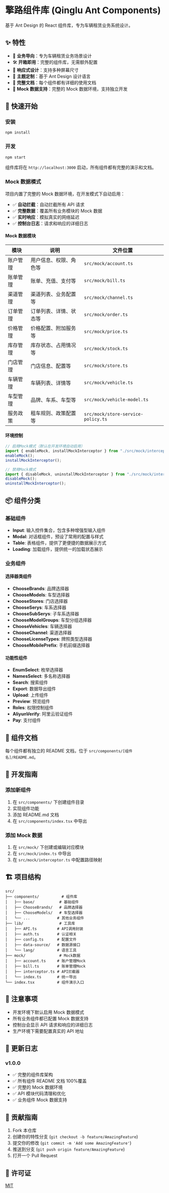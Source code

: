 # 擎路组件库 (Qinglu Ant Components)

基于 Ant Design 的 React 组件库，专为车辆租赁业务系统设计。

## ✨ 特性

- 🎯 **业务导向**：专为车辆租赁业务场景设计
- 🛠️ **开箱即用**：完整的组件库，无需额外配置
- 📱 **响应式设计**：支持多种屏幕尺寸
- 🎨 **主题定制**：基于 Ant Design 设计语言
- 📖 **完整文档**：每个组件都有详细的使用文档
- 🧪 **Mock 数据支持**：完整的 Mock 数据环境，支持独立开发

## 🚀 快速开始

### 安装

```bash
npm install
```

### 开发

```bash
npm start
```

组件库将在 `http://localhost:3000` 启动，所有组件都有完整的演示和文档。

### Mock 数据模式

项目内置了完整的 Mock 数据环境，在开发模式下自动启用：

- ✅ **自动拦截**：自动拦截所有 API 请求
- ✅ **完整数据**：覆盖所有业务模块的 Mock 数据
- ✅ **实时响应**：模拟真实的网络延迟
- ✅ **控制台日志**：请求和响应的详细日志

#### Mock 数据模块

| 模块     | 说明                   | 文件位置                           |
| -------- | ---------------------- | ---------------------------------- |
| 账户管理 | 用户信息、权限、角色等 | `src/mock/account.ts`              |
| 账单管理 | 账单、充值、支付等     | `src/mock/bill.ts`                 |
| 渠道管理 | 渠道列表、业务配置等   | `src/mock/channel.ts`              |
| 订单管理 | 订单列表、详情、状态等 | `src/mock/order.ts`                |
| 价格管理 | 价格配置、附加服务等   | `src/mock/price.ts`                |
| 库存管理 | 库存状态、占用情况等   | `src/mock/stock.ts`                |
| 门店管理 | 门店信息、配置等       | `src/mock/store.ts`                |
| 车辆管理 | 车辆列表、详情等       | `src/mock/vehicle.ts`              |
| 车型管理 | 品牌、车系、车型等     | `src/mock/vehicle-model.ts`        |
| 服务政策 | 租车规则、政策配置等   | `src/mock/store-service-policy.ts` |

#### 环境控制

```javascript
// 启用Mock模式（默认在开发环境自动启用）
import { enableMock, installMockInterceptor } from "./src/mock/interceptor";
enableMock();
installMockInterceptor();

// 禁用Mock模式
import { disableMock, uninstallMockInterceptor } from "./src/mock/interceptor";
disableMock();
uninstallMockInterceptor();
```

## 📦 组件分类

### 基础组件

- **Input**: 输入控件集合，包含多种增强型输入组件
- **Modal**: 对话框组件，预设了常用的配置与样式
- **Table**: 表格组件，提供了更便捷的数据展示方式
- **Loading**: 加载组件，提供统一的加载状态展示

### 业务组件

#### 选择器类组件

- **ChooseBrands**: 品牌选择器
- **ChooseModels**: 车型选择器
- **ChooseStores**: 门店选择器
- **ChooseSerys**: 车系选择器
- **ChooseSubSerys**: 子车系选择器
- **ChooseModelGroups**: 车型分组选择器
- **ChooseVehicles**: 车辆选择器
- **ChooseChannel**: 渠道选择器
- **ChooseLicenseTypes**: 牌照类型选择器
- **ChooseMobilePrefix**: 手机前缀选择器

#### 功能性组件

- **EnumSelect**: 枚举选择器
- **NamesSelect**: 多名称选择器
- **Search**: 搜索组件
- **Export**: 数据导出组件
- **Upload**: 上传组件
- **Preview**: 预览组件
- **Roles**: 权限控制组件
- **AliyunVerify**: 阿里云验证组件
- **Pay**: 支付组件

## 📖 组件文档

每个组件都有独立的 README 文档，位于 `src/components/[组件名]/README.md`。

## 🔧 开发指南

### 添加新组件

1. 在 `src/components/` 下创建组件目录
2. 实现组件功能
3. 添加 README.md 文档
4. 在 `src/components/index.tsx` 中导出

### 添加 Mock 数据

1. 在 `src/mock/` 下创建或编辑对应模块
2. 在 `src/mock/index.ts` 中导出
3. 在 `src/mock/interceptor.ts` 中配置路径映射

## 🏗️ 项目结构

```
src/
├── components/          # 组件库
│   ├── base/           # 基础组件
│   ├── ChooseBrands/   # 品牌选择器
│   ├── ChooseModels/   # 车型选择器
│   └── ...            # 其他业务组件
├── lib/                # 工具库
│   ├── API.ts         # API调用封装
│   ├── auth.ts        # 认证相关
│   ├── config.ts      # 配置文件
│   ├── data-source/   # 数据源接口
│   └── lang/          # 语言工具
├── mock/               # Mock数据
│   ├── account.ts     # 账户管理Mock
│   ├── bill.ts        # 账单管理Mock
│   ├── interceptor.ts # API拦截器
│   └── index.ts       # 统一导出
└── index.tsx          # 组件演示入口
```

## 🚨 注意事项

- 开发环境下默认启用 Mock 数据模式
- 所有业务组件都已配置 Mock 数据支持
- 控制台会显示 API 请求和响应的详细日志
- 生产环境下需要配置真实的 API 地址

## 📝 更新日志

### v1.0.0

- ✅ 完整的组件库架构
- ✅ 所有组件 README 文档 100%覆盖
- ✅ 完整的 Mock 数据环境
- ✅ API 模块代码清理和优化
- ✅ 业务组件 Mock 数据支持

## 🤝 贡献指南

1. Fork 本仓库
2. 创建你的特性分支 (`git checkout -b feature/AmazingFeature`)
3. 提交你的修改 (`git commit -m 'Add some AmazingFeature'`)
4. 推送到分支 (`git push origin feature/AmazingFeature`)
5. 打开一个 Pull Request

## 📄 许可证

[MIT](LICENSE)
